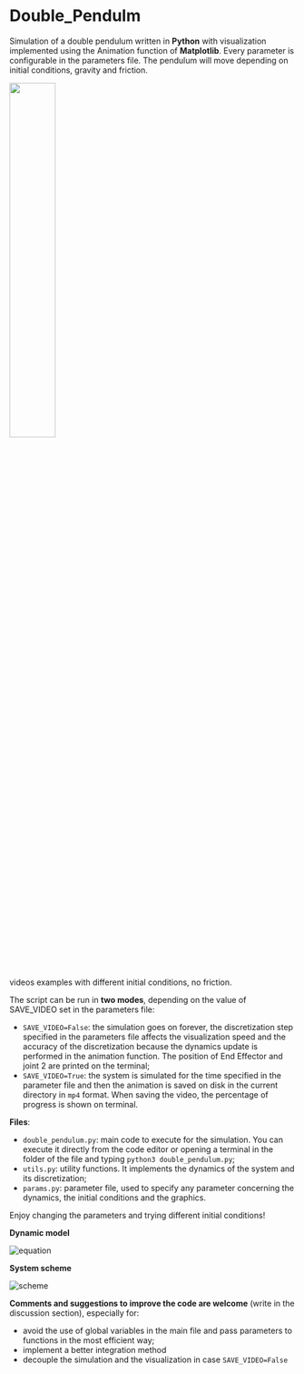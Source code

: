 # Double_Pendulm
Simulation of a double pendulum written in **Python** with visualization implemented using the Animation function of **Matplotlib**.
Every parameter is configurable in the parameters file. The pendulum will move depending on initial conditions, gravity and friction.

<img src="https://user-images.githubusercontent.com/100198704/231795094-6fdc78e5-9349-4eb9-a9a2-8cb2d591a416.png" width=40%>

videos examples with different initial conditions, no friction.


The script can be run in **two modes**, depending on the value of SAVE_VIDEO set in the parameters file:
- `SAVE_VIDEO=False`: the simulation goes on forever, the discretization step specified in the parameters file affects the visualization speed and the accuracy of the discretization because the dynamics update is performed in the animation function. The position of End Effector and joint 2 are printed on the terminal;
- `SAVE_VIDEO=True`: the system is simulated for the time specified in the parameter file and then the animation is saved on disk in the current directory in `mp4` format. When saving the video, the percentage of progress is shown on terminal.

**Files**:
- `double_pendulum.py`: main code to execute for the simulation. You can execute it directly from the code editor or opening a terminal in the folder of the file and typing `python3 double_pendulum.py`;
- `utils.py`: utility functions. It implements the dynamics of the system and its discretization;
- `params.py`: parameter file, used to specify any parameter concerning the dynamics, the initial conditions and the graphics. 

Enjoy changing the parameters and trying different initial conditions!


**Dynamic model**

![equation](https://user-images.githubusercontent.com/100198704/231793024-0843b32f-b863-4cdc-b679-236908df053c.svg)

**System scheme**

![scheme](https://user-images.githubusercontent.com/100198704/231793573-39874c63-d99e-4404-816b-356cd95e450b.svg)

**Comments and suggestions to improve the code are welcome** (write in the discussion section), especially for:
- avoid the use of global variables in the main file and pass parameters to functions in the most efficient way;
- implement a better integration method
- decouple the simulation and the visualization in case `SAVE_VIDEO=False`
